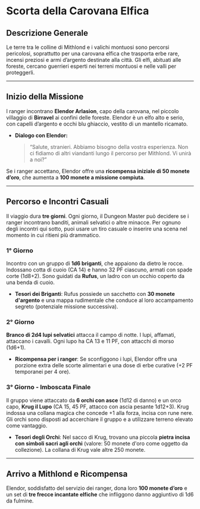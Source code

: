 # Scorta della Carovana Elfica

## Descrizione Generale
Le terre tra le colline di Mithlond e i valichi montuosi sono percorsi pericolosi, soprattutto per una carovana elfica che trasporta erbe rare, incensi preziosi e armi d’argento destinate alla città. Gli elfi, abituati alle foreste, cercano guerrieri esperti nei terreni montuosi e nelle valli per proteggerli.

---

## Inizio della Missione
I ranger incontrano **Elendor Arlasion**, capo della carovana, nel piccolo villaggio di **Birravel** ai confini delle foreste. Elendor è un elfo alto e serio, con capelli d’argento e occhi blu ghiaccio, vestito di un mantello ricamato.

- **Dialogo con Elendor:**
  > “Salute, stranieri. Abbiamo bisogno della vostra esperienza. Non ci fidiamo di altri viandanti lungo il percorso per Mithlond. Vi unirà a noi?”

Se i ranger accettano, Elendor offre una **ricompensa iniziale di 50 monete d’oro**, che aumenta a **100 monete a missione compiuta**.

---

## Percorso e Incontri Casuali
Il viaggio dura **tre giorni**. Ogni giorno, il Dungeon Master può decidere se i ranger incontrano banditi, animali selvatici o altre minacce. Per ognuno degli incontri qui sotto, puoi usare un tiro casuale o inserire una scena nel momento in cui ritieni più drammatico.

### 1° Giorno
Incontro con un gruppo di **1d6 briganti**, che appaiono da dietro le rocce. Indossano cotta di cuoio (CA 14) e hanno 32 PF ciascuno, armati con spade corte (1d8+2). Sono guidati da **Rufus**, un ladro con un occhio coperto da una benda di cuoio.

- **Tesori dei Briganti**: Rufus possiede un sacchetto con **30 monete d'argento** e una mappa rudimentale che conduce al loro accampamento segreto (potenziale missione successiva).

### 2° Giorno
**Branco di 2d4 lupi selvatici** attacca il campo di notte. I lupi, affamati, attaccano i cavalli. Ogni lupo ha CA 13 e 11 PF, con attacchi di morso (1d6+1).

- **Ricompensa per i ranger**: Se sconfiggono i lupi, Elendor offre una porzione extra delle scorte alimentari e una dose di erbe curative (+2 PF temporanei per 4 ore).

### 3° Giorno - Imboscata Finale
Il gruppo viene attaccato da **6 orchi con asce** (1d12 di danno) e un orco capo, **Krug il Lupo** (CA 15, 45 PF, attacco con ascia pesante 1d12+3). Krug indossa una collana magica che concede +1 alla forza, incisa con rune nere. Gli orchi sono disposti ad accerchiare il gruppo e a utilizzare terreno elevato come vantaggio.

- **Tesori degli Orchi**: Nel sacco di Krug, trovano una piccola **pietra incisa con simboli sacri agli orchi** (valore: 50 monete d'oro come oggetto da collezione). La collana di Krug vale altre 250 monete.

---

## Arrivo a Mithlond e Ricompensa
Elendor, soddisfatto del servizio dei ranger, dona loro **100 monete d’oro** e un set di **tre frecce incantate elfiche** che infliggono danno aggiuntivo di 1d6 da fulmine.